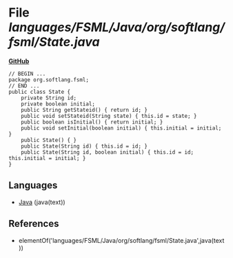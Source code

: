 # File _languages/FSML/Java/org/softlang/fsml/State.java_
**[GitHub](https://github.com/softlang/yas/blob/master/languages/FSML/Java/org/softlang/fsml/State.java)**
```
// BEGIN ...
package org.softlang.fsml;
// END ...
public class State {
	private String id;
	private boolean initial;
	public String getStateid() { return id; }
	public void setStateid(String state) { this.id = state; }
	public boolean isInitial() { return initial; }
	public void setInitial(boolean initial) { this.initial = initial; }
	public State() { }
	public State(String id) { this.id = id; }
	public State(String id, boolean initial) { this.id = id; this.initial = initial; }
}
```

## Languages
* [Java](../languages/Java.md) (java(text))

## References
* elementOf('languages/FSML/Java/org/softlang/fsml/State.java',java(text))
